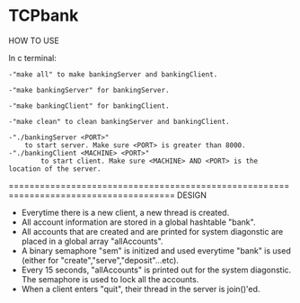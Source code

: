 # TCPbank

HOW TO USE

In c terminal:
	
	-"make all" to make bankingServer and bankingClient.
	
	-"make bankingServer" for bankingServer.
	
	-"make bankingClient" for bankingClient.
	
	-"make clean" to clean bankingServer and bankingClient.

	-"./bankingServer <PORT>" 
		to start server. Make sure <PORT> is greater than 8000.
	-"./bankingClient <MACHINE> <PORT>"
        	to start client. Make sure <MACHINE> AND <PORT> is the location of the server.

======================================================================================
DESIGN
  - Everytime there is a new client, a new thread is created.
  - All account information are stored in a global hashtable "bank".
  - All accounts that are created and are printed for system diagonstic are placed in a global array "allAccounts".
  - A binary semaphore "sem" is initized and used everytime "bank" is used (either for "create","serve","deposit"...etc).
  - Every 15 seconds, "allAccounts" is printed out for the system diagonstic. The semaphore is used to lock all the accounts.
  - When a client enters "quit", their thread in the server is join()'ed.
